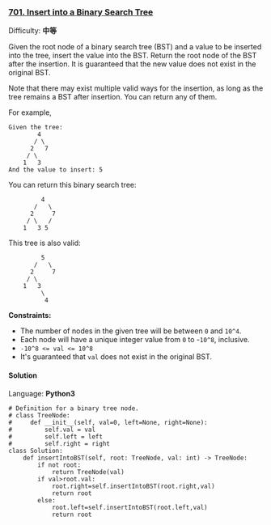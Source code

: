 ### [701\. Insert into a Binary Search Tree](https://leetcode-cn.com/problems/insert-into-a-binary-search-tree/)

Difficulty: **中等**


Given the root node of a binary search tree (BST) and a value to be inserted into the tree, insert the value into the BST. Return the root node of the BST after the insertion. It is guaranteed that the new value does not exist in the original BST.

Note that there may exist multiple valid ways for the insertion, as long as the tree remains a BST after insertion. You can return any of them.

For example, 

```
Given the tree:
        4
       / \
      2   7
     / \
    1   3
And the value to insert: 5
```

You can return this binary search tree:

```
         4
       /   \
      2     7
     / \   /
    1   3 5
```

This tree is also valid:

```
         5
       /   \
      2     7
     / \   
    1   3
         \
          4
```

**Constraints:**

*   The number of nodes in the given tree will be between `0` and `10^4`.
*   Each node will have a unique integer value from `0` to -`10^8`, inclusive.
*   `-10^8 <= val <= 10^8`
*   It's guaranteed that `val` does not exist in the original BST.


#### Solution

Language: **Python3**

```python3
# Definition for a binary tree node.
# class TreeNode:
#     def __init__(self, val=0, left=None, right=None):
#         self.val = val
#         self.left = left
#         self.right = right
class Solution:
    def insertIntoBST(self, root: TreeNode, val: int) -> TreeNode:
        if not root:
            return TreeNode(val)
        if val>root.val:
            root.right=self.insertIntoBST(root.right,val)
            return root
        else:
            root.left=self.insertIntoBST(root.left,val)
            return root
```
